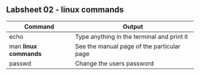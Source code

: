 ## Labsheet 02 - linux commands 

| Command | Output |
|------- | --- |
| echo | Type anything in the terminal and print it |
| man **linux commands** | See the manual page of the particular page |
| passwd | Change the users password |
